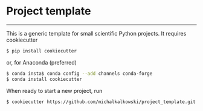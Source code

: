 # Project template
---

This is a generic template for small scientific Python projects. It requires cookiecutter

```bash
$ pip install cookiecutter
```
or, for Anaconda (preferred)
```bash
$ conda insta$ conda config --add channels conda-forge
$ conda install cookiecutter
```
When ready to start a new project, run
```bash
$ cookiecutter https://github.com/michalkalkowski/project_template.git
```
